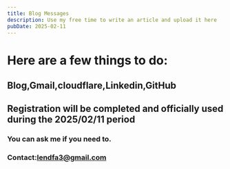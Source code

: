 ```yaml
---
title: Blog Messages
description: Use my free time to write an article and upload it here
pubDate: 2025-02-11
---
```


# Here are a few things to do:

## Blog,Gmail,cloudflare,Linkedin,GitHub
## Registration will be completed and officially used during the 2025/02/11 period

### You can ask me if you need to.
### Contact:lendfa3@gmail.com